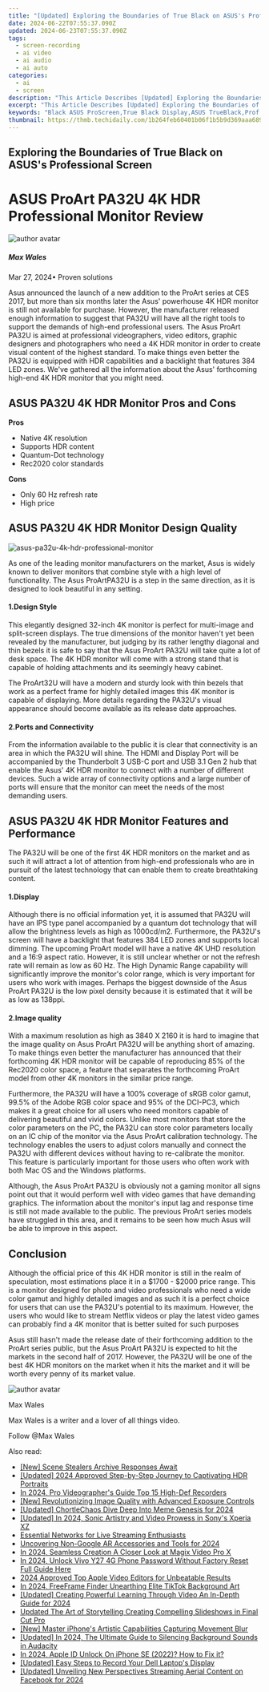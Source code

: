 ```yaml
---
title: "[Updated] Exploring the Boundaries of True Black on ASUS's Professional Screen for 2024"
date: 2024-06-22T07:55:37.090Z
updated: 2024-06-23T07:55:37.090Z
tags: 
  - screen-recording
  - ai video
  - ai audio
  - ai auto
categories: 
  - ai
  - screen
description: "This Article Describes [Updated] Exploring the Boundaries of True Black on ASUS's Professional Screen for 2024"
excerpt: "This Article Describes [Updated] Exploring the Boundaries of True Black on ASUS's Professional Screen for 2024"
keywords: "Black ASUS ProScreen,True Black Display,ASUS TrueBlack,Prof Screen Blackout,HighContrast ASUS,ASUS BoundaryBlack,Professional ASUS Darkscreen"
thumbnail: https://thmb.techidaily.com/1b264feb60401b06f1b5b9d369aaa689e44f7f3921972fa9eb3d747a1df53b5a.jpg
---
```


## Exploring the Boundaries of True Black on ASUS's Professional Screen

# ASUS ProArt PA32U 4K HDR Professional Monitor Review

![author avatar](https://images.wondershare.com/filmora/article-images/max-wales-author.jpg)

##### Max Wales

 Mar 27, 2024• Proven solutions

Asus announced the launch of a new addition to the ProArt series at CES 2017, but more than six months later the Asus' powerhouse 4K HDR monitor is still not available for purchase. However, the manufacturer released enough information to suggest that PA32U will have all the right tools to support the demands of high-end professional users. The Asus ProArt PA32U is aimed at professional videographers, video editors, graphic designers and photographers who need a 4K HDR monitor in order to create visual content of the highest standard. To make things even better the PA32U is equipped with HDR capabilities and a backlight that features 384 LED zones. We've gathered all the information about the Asus' forthcoming high-end 4K HDR monitor that you might need.

## ASUS PA32U 4K HDR Monitor Pros and Cons

**Pros**

* Native 4K resolution
* Supports HDR content
* Quantum-Dot technology
* Rec2020 color standards

**Cons**

* Only 60 Hz refresh rate
* High price

## ASUS PA32U 4K HDR Monitor Design Quality

![asus-pa32u-4k-hdr-professional-monitor](https://images.wondershare.com/filmora/article-images/asus-pa32u-4k-hdr-professional-monitor.jpg)

As one of the leading monitor manufacturers on the market, Asus is widely known to deliver monitors that combine style with a high level of functionality. The Asus ProArtPA32U is a step in the same direction, as it is designed to look beautiful in any setting.

#### 1.Design Style

This elegantly designed 32-inch 4K monitor is perfect for multi-image and split-screen displays. The true dimensions of the monitor haven't yet been revealed by the manufacturer, but judging by its rather lengthy diagonal and thin bezels it is safe to say that the Asus ProArt PA32U will take quite a lot of desk space. The 4K HDR monitor will come with a strong stand that is capable of holding attachments and its seemingly heavy cabinet.

The ProArt32U will have a modern and sturdy look with thin bezels that work as a perfect frame for highly detailed images this 4K monitor is capable of displaying. More details regarding the PA32U's visual appearance should become available as its release date approaches.

#### 2.Ports and Connectivity

From the information available to the public it is clear that connectivity is an area in which the PA32U will shine. The HDMI and Display Port will be accompanied by the Thunderbolt 3 USB-C port and USB 3.1 Gen 2 hub that enable the Asus' 4K HDR monitor to connect with a number of different devices. Such a wide array of connectivity options and a large number of ports will ensure that the monitor can meet the needs of the most demanding users.

## ASUS PA32U 4K HDR Monitor Features and Performance

The PA32U will be one of the first 4K HDR monitors on the market and as such it will attract a lot of attention from high-end professionals who are in pursuit of the latest technology that can enable them to create breathtaking content.

#### 1.Display

Although there is no official information yet, it is assumed that PA32U will have an IPS type panel accompanied by a quantum dot technology that will allow the brightness levels as high as 1000cd/m2\. Furthermore, the PA32U's screen will have a backlight that features 384 LED zones and supports local dimming. The upcoming ProArt model will have a native 4K UHD resolution and a 16:9 aspect ratio. However, it is still unclear whether or not the refresh rate will remain as low as 60 Hz. The High Dynamic Range capability will significantly improve the monitor's color range, which is very important for users who work with images. Perhaps the biggest downside of the Asus ProArt PA32U is the low pixel density because it is estimated that it will be as low as 138ppi.

#### 2.Image quality

With a maximum resolution as high as 3840 X 2160 it is hard to imagine that the image quality on Asus ProArt PA32U will be anything short of amazing. To make things even better the manufacturer has announced that their forthcoming 4K HDR monitor will be capable of reproducing 85% of the Rec2020 color space, a feature that separates the forthcoming ProArt model from other 4K monitors in the similar price range.

Furthermore, the PA32U will have a 100% coverage of sRGB color gamut, 99.5% of the Adobe RGB color space and 95% of the DCI-PC3, which makes it a great choice for all users who need monitors capable of delivering beautiful and vivid colors. Unlike most monitors that store the color parameters on the PC, the PA32U can store color parameters locally on an IC chip of the monitor via the Asus ProArt calibration technology. The technology enables the users to adjust colors manually and connect the PA32U with different devices without having to re-calibrate the monitor. This feature is particularly important for those users who often work with both Mac OS and the Windows platforms.

Although, the Asus ProArt PA32U is obviously not a gaming monitor all signs point out that it would perform well with video games that have demanding graphics. The information about the monitor's input lag and response time is still not made available to the public. The previous ProArt series models have struggled in this area, and it remains to be seen how much Asus will be able to improve in this aspect.

####

## Conclusion

Although the official price of this 4K HDR monitor is still in the realm of speculation, most estimations place it in a $1700 - $2000 price range. This is a monitor designed for photo and video professionals who need a wide color gamut and highly detailed images and as such it is a perfect choice for users that can use the PA32U's potential to its maximum. However, the users who would like to stream Netflix videos or play the latest video games can probably find a 4K monitor that is better suited for such purposes

Asus still hasn't made the release date of their forthcoming addition to the ProArt series public, but the Asus ProArt PA32U is expected to hit the markets in the second half of 2017\. However, the PA32U will be one of the best 4K HDR monitors on the market when it hits the market and it will be worth every penny of its market value.

![author avatar](https://images.wondershare.com/filmora/article-images/max-wales-author.jpg)

Max Wales

Max Wales is a writer and a lover of all things video.

Follow @Max Wales


<ins class="adsbygoogle"
     style="display:block"
     data-ad-format="autorelaxed"
     data-ad-client="ca-pub-7571918770474297"
     data-ad-slot="1223367746"></ins>



<ins class="adsbygoogle"
     style="display:block"
     data-ad-client="ca-pub-7571918770474297"
     data-ad-slot="8358498916"
     data-ad-format="auto"
     data-full-width-responsive="true"></ins>


<span class="atpl-alsoreadstyle">Also read:</span>
<div><ul>
<li><a href="https://fox-friendly.techidaily.com/new-scene-stealers-archive-responses-await/"><u>[New] Scene Stealers Archive  Responses Await</u></a></li>
<li><a href="https://fox-friendly.techidaily.com/updated-2024-approved-step-by-step-journey-to-captivating-hdr-portraits/"><u>[Updated] 2024 Approved  Step-by-Step Journey to Captivating HDR Portraits</u></a></li>
<li><a href="https://fox-friendly.techidaily.com/in-2024-pro-videographers-guide-top-15-high-def-recorders/"><u>In 2024, Pro Videographer's Guide  Top 15 High-Def Recorders</u></a></li>
<li><a href="https://fox-friendly.techidaily.com/new-revolutionizing-image-quality-with-advanced-exposure-controls/"><u>[New] Revolutionizing Image Quality with Advanced Exposure Controls</u></a></li>
<li><a href="https://fox-friendly.techidaily.com/updated-chortlechaos-dive-deep-into-meme-genesis-for-2024/"><u>[Updated] ChortleChaos  Dive Deep Into Meme Genesis for 2024</u></a></li>
<li><a href="https://fox-friendly.techidaily.com/updated-in-2024-sonic-artistry-and-video-prowess-in-sonys-xperia-xz/"><u>[Updated] In 2024, Sonic Artistry and Video Prowess in Sony's Xperia XZ</u></a></li>
<li><a href="https://fox-friendly.techidaily.com/essential-networks-for-live-streaming-enthusiasts/"><u>Essential Networks for Live Streaming Enthusiasts</u></a></li>
<li><a href="https://fox-friendly.techidaily.com/uncovering-non-google-ar-accessories-and-tools-for-2024/"><u>Uncovering Non-Google AR Accessories and Tools for 2024</u></a></li>
<li><a href="https://fox-friendly.techidaily.com/in-2024-seamless-creation-a-closer-look-at-magix-video-pro-x/"><u>In 2024, Seamless Creation  A Closer Look at Magix Video Pro X</u></a></li>
<li><a href="https://android-unlock.techidaily.com/in-2024-unlock-vivo-y27-4g-phone-password-without-factory-reset-full-guide-here-by-drfone-android/"><u>In 2024, Unlock Vivo Y27 4G Phone Password Without Factory Reset Full Guide Here</u></a></li>
<li><a href="https://video-creation-software.techidaily.com/2024-approved-top-apple-video-editors-for-unbeatable-results/"><u>2024 Approved Top Apple Video Editors for Unbeatable Results</u></a></li>
<li><a href="https://some-techniques.techidaily.com/in-2024-freeframe-finder-unearthing-elite-tiktok-background-art/"><u>In 2024, FreeFrame Finder  Unearthing Elite TikTok Background Art</u></a></li>
<li><a href="https://video-screen-grab.techidaily.com/updated-creating-powerful-learning-through-video-an-in-depth-guide-for-2024/"><u>[Updated] Creating Powerful Learning Through Video  An In-Depth Guide for 2024</u></a></li>
<li><a href="https://video-content-creator.techidaily.com/updated-the-art-of-storytelling-creating-compelling-slideshows-in-final-cut-pro/"><u>Updated The Art of Storytelling Creating Compelling Slideshows in Final Cut Pro</u></a></li>
<li><a href="https://extra-support.techidaily.com/new-master-iphones-artistic-capabilities-capturing-movement-blur/"><u>[New] Master iPhone's Artistic Capabilities  Capturing Movement Blur</u></a></li>
<li><a href="https://tiktok-video-recordings.techidaily.com/updated-in-2024-the-ultimate-guide-to-silencing-background-sounds-in-audacity/"><u>[Updated] In 2024, The Ultimate Guide to Silencing Background Sounds in Audacity</u></a></li>
<li><a href="https://apple-account.techidaily.com/in-2024-apple-id-unlock-on-iphone-se-2022-how-to-fix-it-by-drfone-ios/"><u>In 2024, Apple ID Unlock On iPhone SE (2022)? How to Fix it?</u></a></li>
<li><a href="https://screen-recording.techidaily.com/updated-easy-steps-to-record-your-dell-laptops-display/"><u>[Updated] Easy Steps to Record Your Dell Laptop's Display</u></a></li>
<li><a href="https://facebook-video-content.techidaily.com/updated-unveiling-new-perspectives-streaming-aerial-content-on-facebook-for-2024/"><u>[Updated] Unveiling New Perspectives  Streaming Aerial Content on Facebook for 2024</u></a></li>
</ul></div>
